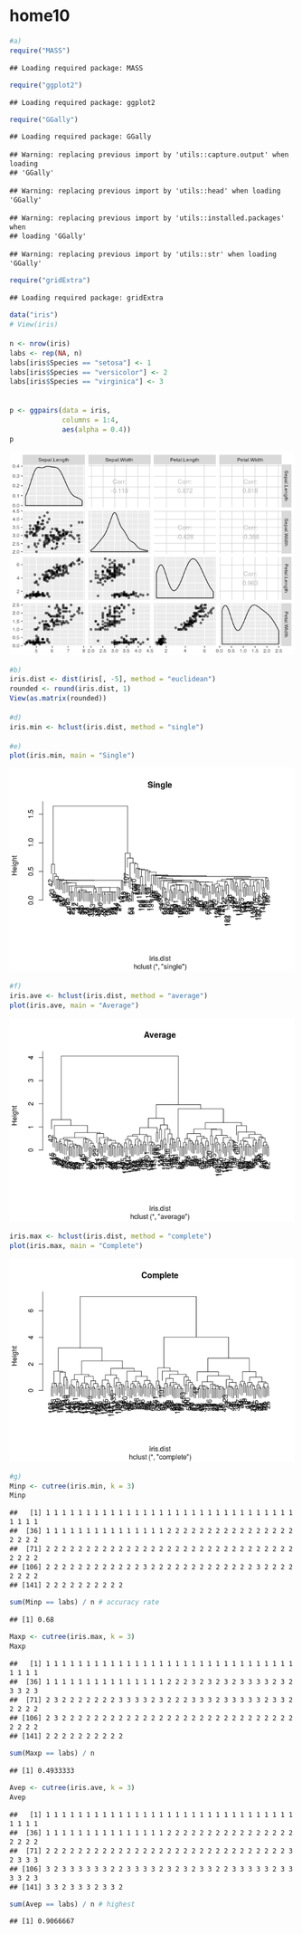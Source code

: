 home10
================

``` r
#a)
require("MASS")
```

    ## Loading required package: MASS

``` r
require("ggplot2")
```

    ## Loading required package: ggplot2

``` r
require("GGally")
```

    ## Loading required package: GGally

    ## Warning: replacing previous import by 'utils::capture.output' when loading
    ## 'GGally'

    ## Warning: replacing previous import by 'utils::head' when loading 'GGally'

    ## Warning: replacing previous import by 'utils::installed.packages' when
    ## loading 'GGally'

    ## Warning: replacing previous import by 'utils::str' when loading 'GGally'

``` r
require("gridExtra")
```

    ## Loading required package: gridExtra

``` r
data("iris")
# View(iris)

n <- nrow(iris)
labs <- rep(NA, n)
labs[iris$Species == "setosa"] <- 1
labs[iris$Species == "versicolor"] <- 2
labs[iris$Species == "virginica"] <- 3


p <- ggpairs(data = iris,
             columns = 1:4,
             aes(alpha = 0.4))
p
```

![](home10_files/figure-markdown_github/pressure-1.png)

``` r
#b)
iris.dist <- dist(iris[, -5], method = "euclidean")
rounded <- round(iris.dist, 1)
View(as.matrix(rounded))

#d)
iris.min <- hclust(iris.dist, method = "single")

#e)
plot(iris.min, main = "Single")
```

![](home10_files/figure-markdown_github/pressure-2.png)

``` r
#f)
iris.ave <- hclust(iris.dist, method = "average")
plot(iris.ave, main = "Average")
```

![](home10_files/figure-markdown_github/pressure-3.png)

``` r
iris.max <- hclust(iris.dist, method = "complete")
plot(iris.max, main = "Complete")
```

![](home10_files/figure-markdown_github/pressure-4.png)

``` r
#g)
Minp <- cutree(iris.min, k = 3)
Minp
```

    ##   [1] 1 1 1 1 1 1 1 1 1 1 1 1 1 1 1 1 1 1 1 1 1 1 1 1 1 1 1 1 1 1 1 1 1 1 1
    ##  [36] 1 1 1 1 1 1 1 1 1 1 1 1 1 1 1 2 2 2 2 2 2 2 2 2 2 2 2 2 2 2 2 2 2 2 2
    ##  [71] 2 2 2 2 2 2 2 2 2 2 2 2 2 2 2 2 2 2 2 2 2 2 2 2 2 2 2 2 2 2 2 2 2 2 2
    ## [106] 2 2 2 2 2 2 2 2 2 2 2 2 3 2 2 2 2 2 2 2 2 2 2 2 2 2 3 2 2 2 2 2 2 2 2
    ## [141] 2 2 2 2 2 2 2 2 2 2

``` r
sum(Minp == labs) / n # accuracy rate
```

    ## [1] 0.68

``` r
Maxp <- cutree(iris.max, k = 3)
Maxp   
```

    ##   [1] 1 1 1 1 1 1 1 1 1 1 1 1 1 1 1 1 1 1 1 1 1 1 1 1 1 1 1 1 1 1 1 1 1 1 1
    ##  [36] 1 1 1 1 1 1 1 1 1 1 1 1 1 1 1 2 2 2 3 2 3 2 3 2 3 3 3 3 2 3 2 3 3 2 3
    ##  [71] 2 3 2 2 2 2 2 2 2 3 3 3 3 2 3 2 2 2 3 3 3 2 3 3 3 3 3 2 3 3 2 2 2 2 2
    ## [106] 2 3 2 2 2 2 2 2 2 2 2 2 2 2 2 2 2 2 2 2 2 2 2 2 2 2 2 2 2 2 2 2 2 2 2
    ## [141] 2 2 2 2 2 2 2 2 2 2

``` r
sum(Maxp == labs) / n
```

    ## [1] 0.4933333

``` r
Avep <- cutree(iris.ave, k = 3)
Avep
```

    ##   [1] 1 1 1 1 1 1 1 1 1 1 1 1 1 1 1 1 1 1 1 1 1 1 1 1 1 1 1 1 1 1 1 1 1 1 1
    ##  [36] 1 1 1 1 1 1 1 1 1 1 1 1 1 1 1 2 2 2 2 2 2 2 2 2 2 2 2 2 2 2 2 2 2 2 2
    ##  [71] 2 2 2 2 2 2 2 2 2 2 2 2 2 2 2 2 2 2 2 2 2 2 2 2 2 2 2 2 2 2 3 2 3 3 3
    ## [106] 3 2 3 3 3 3 3 3 2 2 3 3 3 3 2 3 2 3 2 3 3 2 2 3 3 3 3 3 2 3 3 3 3 2 3
    ## [141] 3 3 2 3 3 3 2 3 3 2

``` r
sum(Avep == labs) / n # highest
```

    ## [1] 0.9066667

